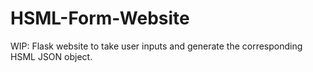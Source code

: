 # HSML-Form-Website
WIP: Flask website to take user inputs and generate the corresponding HSML JSON object.
